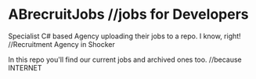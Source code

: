 # ABrecruitJobs //jobs for Developers

Specialist C# based Agency uploading their jobs to a repo.  I know, right! //Recruitment Agency in Shocker

In this repo you'll find our current jobs and archived ones too. //because INTERNET
